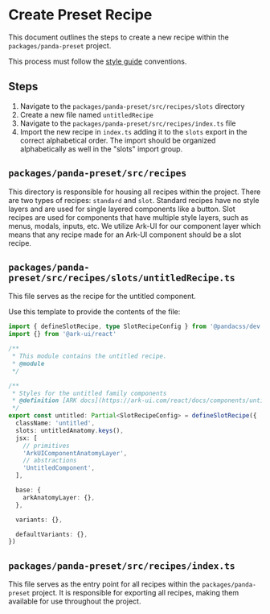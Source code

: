 # Create Preset Recipe

This document outlines the steps to create a new recipe within the `packages/panda-preset` project.

This process must follow the [style guide](./style-guide.md) conventions.

## Steps

1. Navigate to the `packages/panda-preset/src/recipes/slots` directory
2. Create a new file named `untitledRecipe`
3. Navigate to the `packages/panda-preset/src/recipes/index.ts` file
4. Import the new recipe in `index.ts` adding it to the `slots` export in the correct alphabetical order. The import should be organized alphabetically as well in the "slots" import group.

## `packages/panda-preset/src/recipes`

This directory is responsible for housing all recipes within the project. There are two types of recipes: `standard` and `slot`. Standard recipes have no style layers and are used for single layered components like a button. Slot recipes are used for components that have multiple style layers, such as menus, modals, inputs, etc. We utilize Ark-UI for our component layer which means that any recipe made for an Ark-UI component should be a slot recipe.

## `packages/panda-preset/src/recipes/slots/untitledRecipe.ts`

This file serves as the recipe for the untitled component.

Use this template to provide the contents of the file:

```typescript
import { defineSlotRecipe, type SlotRecipeConfig } from '@pandacss/dev'
import {} from '@ark-ui/react'

/**
 * This module contains the untitled recipe.
 * @module
 */

/**
 * Styles for the untitled family components
 * @definition [ARK docs](https://ark-ui.com/react/docs/components/untitled)
 */
export const untitled: Partial<SlotRecipeConfig> = defineSlotRecipe({
  className: 'untitled',
  slots: untitledAnatomy.keys(),
  jsx: [
    // primitives
    'ArkUIComponentAnatomyLayer',
    // abstractions
    'UntitledComponent',
  ],

  base: {
    arkAnatomyLayer: {},
  },

  variants: {},

  defaultVariants: {},
})
```

## `packages/panda-preset/src/recipes/index.ts`

This file serves as the entry point for all recipes within the `packages/panda-preset` project. It is responsible for exporting all recipes, making them available for use throughout the project.
